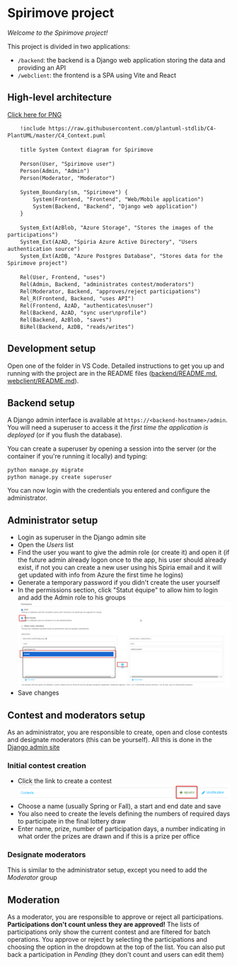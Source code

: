# Spirimove project

*Welcome to the Spirimove project!*

This project is divided in two applications:
- `/backend`: the backend is a Django web application storing the data and providing an API
- `/webclient`: the frontend is a SPA using Vite and React

## High-level architecture

[Click here for PNG](.assets/context-diagram.png)

```plantuml
    !include https://raw.githubusercontent.com/plantuml-stdlib/C4-PlantUML/master/C4_Context.puml

    title System Context diagram for Spirimove

    Person(User, "Spirimove user")
    Person(Admin, "Admin")
    Person(Moderator, "Moderator")
        
    System_Boundary(sm, "Spirimove") {
        System(Frontend, "Frontend", "Web/Mobile application")
        System(Backend, "Backend", "Django web application")
    }

    System_Ext(AzBlob, "Azure Storage", "Stores the images of the participations")
    System_Ext(AzAD, "Spiria Azure Active Directory", "Users authentication source")
    System_Ext(AzDB, "Azure Postgres Database", "Stores data for the Spirimove project")

    Rel(User, Frontend, "uses")
    Rel(Admin, Backend, "administrates contest/moderators")
    Rel(Moderator, Backend, "approves/reject participations")
    Rel_R(Frontend, Backend, "uses API")
    Rel(Frontend, AzAD, "authenticates\nuser")
    Rel(Backend, AzAD, "sync user\nprofile")
    Rel(Backend, AzBlob, "saves")
    BiRel(Backend, AzDB, "reads/writes")
```

## Development setup

Open one of the folder in VS Code. Detailed instructions to get you up and running with the project are in the README files ([backend/README.md](backend/README.md), [webclient/README.md](webclient/README.md)).

## Backend setup

A Django admin interface is available at `https://<backend-hostname>/admin`. 
You will need a superuser to access it the *first time the application is deployed* (or if you flush the database).

You can create a superuser by opening a session into the server (or the container if you're running it locally) and typing:

```shell
python manage.py migrate
python manage.py create superuser
```

You can now login with the credentials you entered and configure the administrator.

## Administrator setup

* Login as superuser in the Django admin site
* Open the *Users* list
* Find the user you want to give the admin role (or create it) and open it (if the future admin already logon once to the app, his user should already exist, if not you can create a new user using his Spiria email and it will get updated with info from Azure the first time he logins)
* Generate a temporary password if you didn't create the user yourself
* In the permissions section, click "Statut équipe" to allow him to login and add the Admin role to his groups ![](.assets/admin-group-setup.png)
* Save changes

## Contest and moderators setup

As an administrator, you are responsible to create, open and close contests and designate moderators (this can be yourself). All this is done in the [Django admin site](https://spiri-move-be.azurewebsites.net/admin/)

### Initial contest creation

* Click the link to create a contest ![](.assets/add-contest.png)
* Choose a name (usually Spring or Fall), a start and end date and save
* You also need to create the levels defining the numbers of required days to participate in the final lottery draw
* Enter name, prize, number of participation days, a number indicating in what order the prizes are drawn and if this is a prize per office

### Designate moderators

This is similar to the administrator setup, except you need to add the *Moderator* group

## Moderation

As a moderator, you are responsible to approve or reject all participations.
**Participations don't count unless they are approved!**
The lists of participations only show the current contest and are filtered for batch operations.
You approve or reject by selecting the participations and choosing the option in the dropdown at the top of the list.
You can also put back a participation in *Pending* (they don't count and users can edit them)